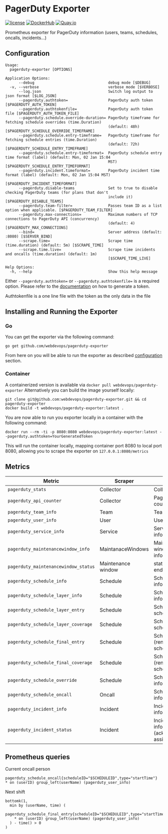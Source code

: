 # PagerDuty Exporter

[![license](https://img.shields.io/github/license/webdevops/pagerduty-exporter.svg)](https://github.com/webdevops/pagerduty-exporter/blob/master/LICENSE)
[![DockerHub](https://img.shields.io/badge/DockerHub-webdevops%2Fpagerduty--exporter-blue)](https://hub.docker.com/r/webdevops/pagerduty-exporter/)
[![Quay.io](https://img.shields.io/badge/Quay.io-webdevops%2Fpagerduty--exporter-blue)](https://quay.io/repository/webdevops/pagerduty-exporter)

Prometheus exporter for PagerDuty information (users, teams, schedules, oncalls, incidents...)

## Configuration

```
Usage:
  pagerduty-exporter [OPTIONS]

Application Options:
      --debug                                 debug mode [$DEBUG]
  -v, --verbose                               verbose mode [$VERBOSE]
      --log.json                              Switch log output to json format [$LOG_JSON]
      --pagerduty.authtoken=                  PagerDuty auth token [$PAGERDUTY_AUTH_TOKEN]
      --pagerduty.authtokenfile=              PagerDuty auth token file [$PAGERDUTY_AUTH_TOKEN_FILE]
      --pagerduty.schedule.override-duration= PagerDuty timeframe for fetching schedule overrides (time.Duration)
                                              (default: 48h) [$PAGERDUTY_SCHEDULE_OVERRIDE_TIMEFRAME]
      --pagerduty.schedule.entry-timeframe=   PagerDuty timeframe for fetching schedule entries (time.Duration)
                                              (default: 72h) [$PAGERDUTY_SCHEDULE_ENTRY_TIMEFRAME]
      --pagerduty.schedule.entry-timeformat=  PagerDuty schedule entry time format (label) (default: Mon, 02 Jan 15:04
                                              MST) [$PAGERDUTY_SCHEDULE_ENTRY_TIMEFORMAT]
      --pagerduty.incident.timeformat=        PagerDuty incident time format (label) (default: Mon, 02 Jan 15:04 MST)
                                              [$PAGERDUTY_INCIDENT_TIMEFORMAT]
      --pagerduty.disable-teams               Set to true to disable checking PagerDuty teams (for plans that don't
                                              include it) [$PAGERDUTY_DISABLE_TEAMS]
      --pagerduty.team-filter=                Passes team ID as a list option when applicable. [$PAGERDUTY_TEAM_FILTER]
      --pagerduty.max-connections=            Maximum numbers of TCP connections to PagerDuty API (concurrency)
                                              (default: 4) [$PAGERDUTY_MAX_CONNECTIONS]
      --bind=                                 Server address (default: :8080) [$SERVER_BIND]
      --scrape.time=                          Scrape time (time.duration) (default: 5m) [$SCRAPE_TIME]
      --scrape.time.live=                     Scrape time incidents and oncalls (time.duration) (default: 1m)
                                              [$SCRAPE_TIME_LIVE]

Help Options:
  -h, --help                                  Show this help message
```

Either `--pagerduty.authtoken=` or `--pagerduty.authtokenfile=` is a required option. Please refer to the [documentation](https://support.pagerduty.com/docs/generating-api-keys)
on how to generate a token.

Authtokenfile is a one line file with the token as the only data in the file

## Installing and Running the Exporter

### Go

You can get the exporter via the following command:

```
go get github.com/webdevops/pagerduty-exporter
```

From here on you will be able to run the exporter as described  [configuration](#Configuration) section.


### Container
A containerized version is available via `docker pull webdevops/pagerduty-exporter`
Alternatively you can build the image yourself locally:

```
git clone git@github.com:webdevops/pagerduty-exporter.git && cd pagerduty-exporter
docker build -t webdevops/pagerduty-exporter:latest .
```

You are now able to run you exporter locally in a container with the following command:
```
docker run --rm -ti -p 8080:8080 webdevops/pagerduty-exporter:latest --pagerduty.authtoken=YourGeneratedToken
```

This will run the container locally, mapping container port 8080 to local port 8080, allowing you to scrape the exporter on `127.0.0.1:8080/metrics`


## Metrics

| Metric                                | Scraper            | Description                                                                           |
|---------------------------------------|--------------------|---------------------------------------------------------------------------------------|
| `pagerduty_stats`                     | Collector          | Collector stats                                                                       |
| `pagerduty_api_counter`               | Collector          | PagerDuty api call counter                                                            |
| `pagerduty_team_info`                 | Team               | Team informations                                                                     |
| `pagerduty_user_info`                 | User               | User informations                                                                     |
| `pagerduty_service_info`              | Service            | Service (per team) informations                                                       |
| `pagerduty_maintenancewindow_info`    | MaintanaceWindows  | Maintenance window informations                                                       |
| `pagerduty_maintenancewindow_status`  | Maintenance window | status (start and endtime)                                         |
| `pagerduty_schedule_info`             | Schedule           | Schedule informations                                                                 |
| `pagerduty_schedule_layer_info`       | Schedule           | Schedule layer informations                                                           |
| `pagerduty_schedule_layer_entry`      | Schedule           | Schedule layer schedule entries                                                       |
| `pagerduty_schedule_layer_coverage`   | Schedule           | Schedule layer schedule coverage                                                      |
| `pagerduty_schedule_final_entry`      | Schedule           | Schedule final (rendered) schedule entries                                            |
| `pagerduty_schedule_final_coverage`   | Schedule           | Schedule final (rendered) schedule coverage                                           |
| `pagerduty_schedule_override`         | Schedule           | Schedule override informations                                                        |
| `pagerduty_schedule_oncall`           | Oncall             | Schedule oncall informations                                                          |
| `pagerduty_incident_info`             | Incident           | Incident informations                                                                 |
| `pagerduty_incident_status`           | Incident           | Incident status informations (acknowledgement, assignment)                            |

Prometheus queries
------------------

Current oncall person
```
pagerduty_schedule_oncall{scheduleID="$SCHEDULEID",type="startTime"}
* on (userID) group_left(userName) (pagerduty_user_info)
```

Next shift
```
bottomk(1,
  min by (userName, time) (
    pagerduty_schedule_final_entry{scheduleID="$SCHEDULEID",type="startTime"}
    * on (userID) group_left(userName) (pagerduty_user_info) 
  ) - time() > 0
)
```
